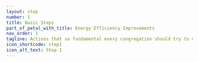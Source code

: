 ```yaml
---
layout: step
number: 1
title: Basic Steps
part_of_petal_with_title: Energy Efficiency Improvements
nav_order: 1
tagline: Actions that so fundamental every congregation should try to do them.  These make it easier to get the rest right.
icon_shortcode: step1
icon_alt_text: Step 1
---
```



